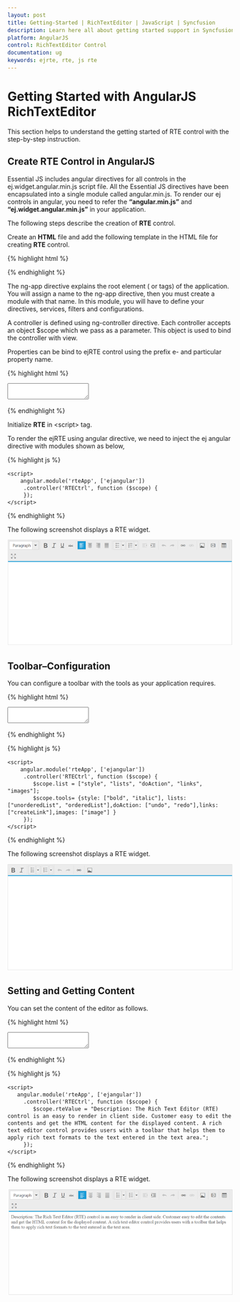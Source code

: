 ```yaml
---
layout: post
title: Getting-Started | RichTextEditor | JavaScript | Syncfusion
description: Learn here all about getting started support in Syncfusion AngularJS RichTextEditor control, its elements, and more.
platform: AngularJS
control: RichTextEditor Control
documentation: ug
keywords: ejrte, rte, js rte
---
```


# Getting Started with AngularJS RichTextEditor

This section helps to understand the getting started of RTE control with the step-by-step instruction.

## Create RTE Control in AngularJS

Essential JS includes angular directives for all controls in the ej.widget.angular.min.js script file. All the Essential JS directives have been encapsulated into a single module called angular.min.js. To render our ej controls in angular, you need to refer the **“angular.min.js”** and **“ej.widget.angular.min.js”** in your application.

The following steps describe the creation of **RTE** control.  

Create an **HTML** file and add the following template in the HTML file for creating **RTE** control.

{% highlight html %}

<!doctype html>
<html lang="en" ng-app="rteApp">
<head>
    <title>Essential Studio for JavaScript : AngularJS Support for RTE </title>
    <!-- Style sheet for default theme (flat azure) -->
    <link href="http://cdn.syncfusion.com/{{ site.releaseversion }}/js/web/flat-azure/ej.web.all.min.css" rel="stylesheet" />
    <!--Scripts-->
    <script src="http://cdn.syncfusion.com/js/assets/external/jquery-1.11.3.min.js" type="text/javascript"> </script> 
    <script src="http://cdn.syncfusion.com/js/assets/external/angular.min.js"></script>
    <script type="text/javascript" src="http://cdn.syncfusion.com/{{ site.releaseversion }}/js/web/ej.web.all.min.js "></script>
    <script src="http://cdn.syncfusion.com/{{ site.releaseversion }}/js/common/ej.widget.angular.min.js"></script>
    <!--Add custom scripts here -->
</head>
<body ng-controller="RTECtrl">

<!--Add necessary HTML elements-->

</body>
</html>

{% endhighlight %}

The ng-app directive explains the root element (<html> or <body> tags) of the application. You will assign a name to the ng-app directive, then you must create a module with that name. In this module, you will have to define your directives, services, filters and configurations.

A controller is defined using ng-controller directive. Each controller accepts an object $scope which we pass as a parameter.  This object is used to bind the controller with view.   

Properties can be bind to ejRTE control using the prefix e- and particular property name.

{% highlight html %}

   <textarea id ="texteditor" ej-rte></textarea>

{% endhighlight %}

Initialize **RTE** in &lt;script&gt; tag.

To render the ejRTE using angular directive, we need to inject the ej angular directive with modules shown as below,

{% highlight js %}

    <script>
        angular.module('rteApp', ['ejangular'])
         .controller('RTECtrl', function ($scope) {
         });
    </script>

{% endhighlight %}

The following screenshot displays a RTE widget.

![AngularJS RichTextEditor initialize](Getting-Started_images/Getting-Started_img1.png)

## Toolbar–Configuration

You can configure a toolbar with the tools as your application requires.

{% highlight html %}

 <textarea id ="texteditor" ej-rte e-toolslist="list" e-tools="tools"></textarea>

{% endhighlight %}

{% highlight js %}

    <script>
        angular.module('rteApp', ['ejangular'])
         .controller('RTECtrl', function ($scope) {
            $scope.list = ["style", "lists", "doAction", "links", "images"];
            $scope.tools= {style: ["bold", "italic"], lists: ["unorderedList", "orderedList"],doAction: ["undo", "redo"],links: ["createLink"],images: ["image"] }  
         });
    </script>

{% endhighlight %}

The following screenshot displays a RTE widget.

![AngularJS RichTextEditor toolbar configuration](Getting-Started_images/Getting-Started_img2.png)

## Setting and Getting Content

You can set the content of the editor as follows.

{% highlight html %}

 <textarea id ="texteditor" ej-rte e-value="rteValue"></textarea>

{% endhighlight %}

{% highlight js %}

    <script>
       angular.module('rteApp', ['ejangular'])
         .controller('RTECtrl', function ($scope) {
            $scope.rteValue = "Description: The Rich Text Editor (RTE) control is an easy to render in client side. Customer easy to edit the contents and get the HTML content for the displayed content. A rich text editor control provides users with a toolbar that helps them to apply rich text formats to the text entered in the text area.";
         });
    </script>

{% endhighlight %}

The following screenshot displays a RTE widget.

![AngularJS RichTextEditor setting and getting ccontent](Getting-Started_images/Getting-Started_img3.png)